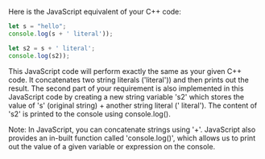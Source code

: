 Here is the JavaScript equivalent of your C++ code:

```javascript
let s = "hello";
console.log(s + ' literal'));

let s2 = s + ' literal';
console.log(s2));
```

This JavaScript code will perform exactly the same as your given C++ code. It concatenates two string literals ('literal')) and then prints out the result. The second part of your requirement is also implemented in this JavaScript code by creating a new string variable 's2' which stores the value of 's' (original string) + another string literal (' literal'). The content of 's2' is printed to the console using console.log().

Note: In JavaScript, you can concatenate strings using '+'. JavaScript also provides an in-built function called 'console.log()', which allows us to print out the value of a given variable or expression on the console.

